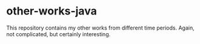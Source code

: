 # other-works-java
This repository contains my other works from different time periods. Again, not complicated, but certainly interesting.
